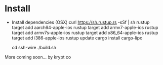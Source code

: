 # Install
- Install dependencies (OSX)
  curl https://sh.rustup.rs -sSf | sh
  rustup target add aarch64-apple-ios
  rustup target add armv7-apple-ios
  rustup target add armv7s-apple-ios
  rustup target add x86\_64-apple-ios
  rustup target add i386-apple-ios
  rustup update
  cargo install cargo-lipo

  cd ssh-wire
  ./build.sh

More coming soon...
by krypt co
